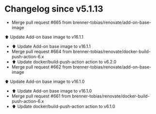 # Changelog since v5.1.13
- Merge pull request #665 from brenner-tobias/renovate/add-on-base-image

⬆️ Update Add-on base image to v16.1.1 
- ⬆️ Update Add-on base image to v16.1.1 
- Merge pull request #664 from brenner-tobias/renovate/docker-build-push-action-6.x 
- ⬆️ Update docker/build-push-action action to v6.2.0 
- Merge pull request #662 from brenner-tobias/renovate/add-on-base-image

⬆️ Update Add-on base image to v16.1.0 
- ⬆️ Update Add-on base image to v16.1.0 
- Merge pull request #661 from brenner-tobias/renovate/docker-build-push-action-6.x 
- ⬆️ Update docker/build-push-action action to v6.1.0 

